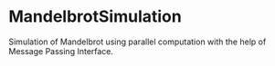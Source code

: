 # MandelbrotSimulation
Simulation of Mandelbrot using parallel computation with the help of Message Passing Interface.
